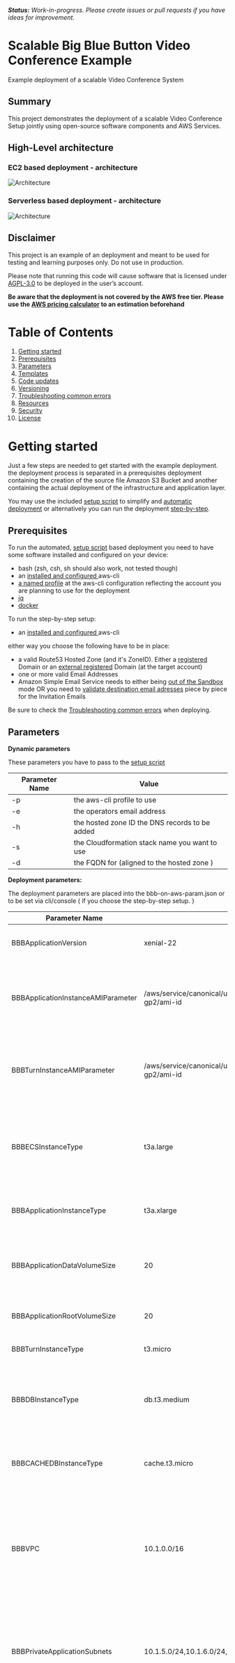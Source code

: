***Status:** Work-in-progress. Please create issues or pull requests if you have ideas for improvement.*

# **Scalable Big Blue Button Video Conference Example**
Example deployment of a scalable Video Conference System

## Summary
This project demonstrates the deployment of a scalable Video Conference Setup jointly using open-source software components and AWS Services. 

## High-Level architecture

### EC2 based deployment - architecture
![Architecture](./documentation/BBBArchitectureDiagramEC2.png)

### Serverless based deployment - architecture
![Architecture](./documentation/BBBArchitectureDiagramServerless.png)

## Disclaimer
This project is an example of an deployment and meant to be used for testing and learning purposes only. Do not use in production.

Please note that running this code will cause software that is licensed under [AGPL-3.0](https://www.gnu.org/licenses/agpl-3.0.de.html) to be deployed in the user’s account.

**Be aware that the deployment is not covered by the AWS free tier. Please use the [AWS pricing calculator](https://calculator.aws/#/estimate) to an estimation beforehand**

# Table of Contents

1. [Getting started](#Getting-started)
2. [Prerequisites](#Prerequisites)
3. [Parameters](#Parameters)
4. [Templates](#Templates)
5. [Code updates](#Code-updates)
6. [Versioning](#Versioning)
7. [Troubleshooting common errors](#Troubleshooting-common-errors)
8. [Resources](#Resources)
9. [Security](#Security)
10. [License](#License)

# Getting started

Just a few steps are needed to get started with the example deployment. 
the deployment process is separated in a prerequisites deployment containing the creation of the source file Amazon S3 Bucket and another containing the actual deployment of the infrastructure and application layer. 

You may use the included [setup script](./setup.sh) to simplify and [automatic deployment](#automatic) or alternatively you can run the deployment [step-by-step](#step-by-step). 

## Prerequisites

To run the automated, [setup script](./setup.sh) based deployment you need to have some software installed and configured on your device: 

- bash (zsh, csh, sh should also work, not tested though)
- an [installed and configured ](https://docs.aws.amazon.com/cli/latest/userguide/cli-chap-install.html) aws-cli
- [a named profile](https://docs.aws.amazon.com/cli/latest/userguide/cli-configure-profiles.html) at the aws-cli configuration reflecting the account you are planning to use for the deployment
- [jq](https://stedolan.github.io/jq/)
- [docker](https://www.docker.com/) 

To run the step-by-step setup: 

- an [installed and configured ](https://docs.aws.amazon.com/cli/latest/userguide/cli-chap-install.html) aws-cli

either way you choose the following have to be in place: 

- a valid Route53 Hosted Zone (and it's ZoneID). Either a [registered](https://docs.aws.amazon.com/Route53/latest/DeveloperGuide/domain-register.html) Domain or an [external registered](https://docs.aws.amazon.com/Route53/latest/DeveloperGuide/migrate-dns-domain-in-use.html) Domain (at the target account)
- one or more valid Email Addresses
- Amazon Simple Email Service needs to either being [out of the Sandbox](https://docs.aws.amazon.com/ses/latest/DeveloperGuide/request-production-access.html) mode OR you need to [validate destination email adresses](https://docs.aws.amazon.com/ses/latest/DeveloperGuide/verify-email-addresses-procedure.html) piece by piece for the Invitation Emails

Be sure to check the [Troubleshooting common errors](#Troubleshooting-common-errors) when deploying. 

## Parameters

**Dynamic parameters**

These parameters you have to pass to the [setup script](./setup.sh) 

| Parameter Name | Value |
| --- | --- | 
| -p | the aws-cli profile to use | 
| -e | the operators email address |
| -h | the hosted zone ID the DNS records to be added | 
| -s | the Cloudformation stack name you want to use |
| -d | the FQDN for (aligned to the hosted zone ) |


**Deployment parameters:**

The deployment parameters are placed into the bbb-on-aws-param.json or to be set via cli/console ( if you choose the step-by-step setup. )

| Parameter Name | Default Value | Description | Comment |
| ---- | ---- | ---- | ---- |
| BBBApplicationVersion | xenial-22 | Big Blue Button Version to be deployed | Refer to the Big Blue Button [documentation](https://docs.bigbluebutton.org/) to check for supported versions. |
| BBBApplicationInstanceAMIParameter | /aws/service/canonical/ubuntu/server/20.04/stable/current/amd64/hvm/ebs-gp2/ami-id | Big Blue Button Application Instance AMI Parameter to be resolved | Refer to the Big Blue Button [documentation](https://docs.bigbluebutton.org/) to check for supported versions of Ubuntu for the application version you set using "BBBApplicationVersion" parameter. |
| BBBTurnInstanceAMIParameter | /aws/service/canonical/ubuntu/server/20.04/stable/current/amd64/hvm/ebs-gp2/ami-id | Big Blue Button Turn Instance AMI Parameter to be resolved | Refer to the Big Blue Button [documentation](https://docs.bigbluebutton.org/) to check for supported versions of Ubuntu for the application version you set using "BBBApplicationVersion" parameter. |
| BBBECSInstanceType| t3a.large| Instance size of the ECS Cluster worker nodes or "fargate" for serverless deployment | EC2 instance sizes should be aligned with the size VCPU and Memory limits of the to be deployed tasks. setting this parameter to fargate will cause a Serverless Setup using AWS Fargate |
| BBBApplicationInstanceType| t3a.xlarge| Instance size of the Big Blue Button Application node(s) | please refer to the Big Blue Button [Documentation](https://docs.bigbluebutton.org/2.2/install.html#minimum-server-requirements) for rightsizing |
| BBBApplicationDataVolumeSize | 20 | the size of the application data volume used for recording buffer |
| BBBApplicationRootVolumeSize | 20 | the size of the application root volume |
| BBBTurnInstanceType| t3.micro| Instance size of the turn server | For right sizing please refer to the Big Blue Button [Documentation](https://docs.bigbluebutton.org/2.2/setup-turn-server.html)
| BBBDBInstanceType| db.t3.medium| Instance size of the Aurora Database Instance or "serverless" for serverless deployment | Heavily related to usage, collect metrics and test. 
| BBBCACHEDBInstanceType| cache.t3.micro| Instance size of the Redis security token and call ID handling | Depends on usage. 
| BBBVPC| 10.1.0.0/16 | The Cidr block or ID for the VPC created during the deployment | we deploy an own VPC for the deployment containing public and private subnets as well nas internet and nat gateways. If an ID is passed over (vpc-*) the deployment will use the existing custom VPC and it's subnets. be sure to add the subnet ids into the parameters as well! 
| BBBPrivateApplicationSubnets| 10.1.5.0/24,10.1.6.0/24,10.1.7.0/24 | The cidr blocks or IDs of subnets within the VPC for the non-public components of the application deployment | count have to be = BBBNumberOfAZs
| BBBPrivateDBSubnets| 10.1.9.0/24,10.1.10.0/24,10.1.11.0/24| The cidr blocks or IDs of subnets within the VPC for the database backend. | count have to be = BBBNumberOfAZs
| BBBPublicApplicationSubnets| 10.1.15.0/24,10.1.16.0/24,10.1.17.0/24| The cidr blocks or IDs of subnets within the VPC for the direct public accessible application components | count have to be = BBBNumberOfAZs
| BBBNumberOfAZs | 3 | Number of AZs to be utilized by the deployment | valid value 1,2 or 3 
| BBBECSMaxInstances| 10| The maximum amount of instances the ECS cluster should scale out to | set a reasonable maximum to prevent cost explosion on unexpected usage
| BBBECSMinInstances| 1| The minimum amount of worker instances at the ECS cluster| 
| BBBECSDesiredInstances| 3| The desired amount of instances of worker instances at the ECS cluster |
| BBBApplicationMaxInstances| 1| The maximum amount of Big Blue Button Application servers | Set depending on the awaited load and planned instance size. | 
| BBBApplicationMinInstances| 1| The minimum amount of Big Blue Button Application servers | As EC2 Autoscaling is currently not aware of ongoing video conferences, i recommend set min=max=desired and not use dynamic here (planned scale out/in) | 
| BBBApplicationDesiredInstances| 1| The desired amount of Big Blue Button Application servers | As EC2 Autoscaling is currently not aware of ongoing video conferences, i recommend set min=max=desired and not use dynamic here (planned scale out/in) | 
| BBBTurnMaxInstances| 1| The maximum amount of Turn Servers to be deployed | at the current state leave it to 1. Multiple Turn servers will need additional configuration on the turnserver
| BBBTurnMinInstances| 1| The minimum amount of Turn Servers to be deployed | at the current state leave it to 1. Multiple Turn servers will need additional configuration on the turnserver
| BBBTurnDesiredInstances| 1| The desired amount of Turn Servers to be deployed | at the current state leave it to 1. Multiple Turn servers will need additional configuration on the turnserver 
| BBBDBEngineVersion| 10.7| Set the Postgres version to be used at the Amazon Aurora setup | please refer to the Amazon Aurora [documentation](https://docs.aws.amazon.com/AmazonRDS/latest/AuroraUserGuide/AuroraPostgreSQL.Updates.20180305.html) for supported versions
| BBBEnvironmentStage| dev | can be set to "dev","stage" or "prod" | currently stage or prod does change the Amazon Aurora Setup to a Multi-AZ Setup and adds a 2nd Nat-Gateway to the deployment. 
| BBBServerlessAuroraMinCapacity | The minimum capacity for the Amazon Aurora Serverless Cluster. | Value has to be >= 2
| BBBServerlessAuroraMaxCapacity | The maximum capacity for the Amazon Aurora Serverless Cluster.
| BBBEnvironmentName| bbbonaws| the name of the environment 
| BBBEnvironmentType| scalable| can be either "scalable" or "single" | scalable for full scalable deployments. Single does leave out the ECS cluster, scalelite inner-application load balancer and Databases and installs Big Blue Button and Greenlight on a single EC2 instance and a turn server instance. 
| BBBgreenlightImage| bigbluebutton/greenlight:v2| greenlight container image to be used 
| BBBScaleliteApiImage| blindsidenetwks/scalelite:v1-api| scalelite api container image to be used
| BBBScaleliteNginxImage| blindsidenetwks/scalelite:v1-nginx| scalelite nginx container image to be used
| BBBScalelitePollerImage| blindsidenetwks/scalelite:v1-poller| scalelite poller container image to be used
| BBBScaleliteImporterImage| blindsidenetwks/scalelite:v1-recording-importer| scalelite recording importer container image to be used
| BBBCacheAZMode| cross-az| Deploy the Redis cluster cross-az or single-az | only cross-az supported atm
| BBBGreenlightMemory| 1024 | memory limit of the Greenlight task 
| BBBGreenlightCPU| 512| vCPU limit of the Greenlight task 
| BBBScaleliteMemory | 2048 | Memory limit for the Scalelite tasks | setting per task for all inheritated containers
| BBBScaleliteCPU | 1024 | vCPU limit for the Scalelite tasks if deployed | setting once per task for all containers
| BBBSesRegion| - | Region of the SES Service to be used | if the setup is planned to be deployed in a Region w/o Amazon SES, choose a proper region here. 
| BBBSESValidated| false | controls if a pre validated SES domain is used | set to true if you setup the SES domain outside of this deployment 
| BBBACMCertArn | - | existing SSL/TLS Certificate ARN for HTTPS | add your Certificate ARN here. e.g. if you imported your own Cert into ACM. 
| BBBFrontendType | Greenlight | choose "Greenlight" for deploying a scalable Greenlight Frontend and "External" to only get the Scalelite API endpoint to be able to connect an externally managed LMS" 

# Deployment

## Automatic

For the automatic deployment just run the included [setup script](./setup.sh) 

Example: 
```
./setup.sh -e johndoe@example.com -p bbb_example -h 1XXX02XXXXBMXXXXXZXXXX -s bbbexample -d bbbexample.example.com
```

The automatic deployment works as follows: 

- The [setup script](./setup.sh) will validate the device prerequisites are met and all needed parameters are set. 
- It will then validate the syntax of the Amazon Cloudformation templates prior to execute any deployment. 
- It's going to deploy the Amazon S3 Bucket needed by the main deployment and read out the Bucket name as well as the name of the Stack deployed. 
- It will copy the needed scripts, config files for application and services as well as nested templates to the the deployed Bucket. 
- The main deployment will be executed. The script will read the content of the  [bbb-on-aws-param.json](./bbb-on-aws-param.json) file and pass it through the stack deployment

# Step-by-step

If you want to attempt the deployment step-by-step via Console or aws-cli please use the following steps: 

- deploy the Source Amazon S3 Bucket for scripts, config files and nested templates

```
aws cloudformation deploy --stack-name bbbexample-sources --profile=bbb_example --template ./templates/bbb-on-aws-buildbuckets.template.yaml
```

- copy the content of the [templates](./templates) abd [scripts](./scripts) into the Source Bucket

````
    aws s3 sync --profile=bbb_example ./templates s3://NAMEOFCREATEDBUCKET
    aws s3 sync --profile=bbb_example ./scripts s3://NAMEOFCREATEDBUCKET
````

- start the deployment using the stackname of the stack deployed beforehand as one of the parameters:

using aws-cli: 
```
aws cloudformation deploy --profile=bbb_example --stack-name bbbexample \
    --capabilities CAPABILITY_NAMED_IAM \
    --parameter-overrides BBBOperatorEMail=johndoe@example.com BBBStackBucketStack=bbbexample-sources BBBDomainName=bbbexample.example.com BBBHostedZone=1XXX02XXXXBMXXXXXZXXXX \
    --template ./bbb-on-aws-master.template.yaml
```

The deployment will take approx 30-45 minutes. 

# Logging into the Big Blue Button: 

When deployment went through you find the Administrator login within [Secretsmanager](https://console.aws.amazon.com/secretsmanager/home#/listSecrets). The password is located at the secret starting with **BBBAdministratorlogin-**
While your login has been set to your selected Operator Email Address the password has been generated for you. 

log into the Frontend using **conference**.example.com 

# Template structure and deployment workflow

The Deployment consists of 2 main templates and 13 nested templates. 

## Main templates

- The deployment of prerequisites via [bbb-on-aws-buildbuckets.template.yaml](./templates/bbb-on-aws-buildbuckets.template.yaml)

    The template deploys the Amazon S3 Bucket containing the scripts used at the turn, application and scalelite deployment as well as the nested templates source files.
---
- The Master Template for the main deployment [bbb-on-aws-master.template.yaml](./bbb-on-aws-master.template.yaml)

    The template initiates the overall deployment of the scaling Big Blue Button example deployment. 
---
## Nested templates

- Providing the Certificate Automation via: [bbb-on-aws-acmcert.template.yaml](./templates/bbb-on-aws-acmcert.template.yaml)

    *This template deploys a custom resource into your AWS Account which provides full automation of requesting and validating Amazon Certificate manager based TLS Certificates. The validation will be done via Route53 DNS records.* 
---
- Dynamically provide the latest AMI to be used with: [bbb-on-aws-amifinder.template.yaml](./templates/bbb-on-aws-amifinder.template.yaml)

    *The template deploys a custom resource into your AWS Account which will access the AWS API to find the ami of the desired non-Amazon Linux Operating System.* 
---
- Setup Email sending via Amazon SES: [bbb-on-aws-ses.template.yaml](./templates/bbb-on-aws-ses.template.yaml)

    *This template deploys a custom resource which fully automates the Amazon SES configuration for sending mails and validating the domains in Amazon SES via Route53 records.*
---
- Building the network infrastructure using: [bbb-on-aws-network.template.yaml](./templates/bbb-on-aws-network.template.yaml)

    *The template deploys a full Amazon VPC with public and private subnets, route tables, internet gateways, nat gateways.* 
---
- Create needed Security Groups: [bbb-on-aws-securitygroups.template.yaml](./templates/bbb-on-aws-securitygroups.template.yaml)

    *This template creates all needed security groups for service exposure as well as application backend communication* 
---
- Provisioning of the Shared Storage: [bbb-on-aws-storage.template.yaml](./templates/bbb-on-aws-storage.template.yaml)

    *This template deploys an Amazon Elastic File System into the setup to provide shared storage for the video conference recordings*
---
- Deploy Amazon Aurora (Postgres): [bbb-on-aws-database.template.yaml](./templates/bbb-on-aws-database.template.yaml)

    *The deployment of Amazon Aurora is needed to provide a database for Greenlight and Scalelite where the video conference schedules, user data and recording information are persistent*
---
- Deploy Amazon Elasticache (Redis): [bbb-on-aws-cachedb.template.yaml](./templates/bbb-on-aws-cachedb.template.yaml)

  *This template deploys an Amazon Elasticache (redis) cluster where security token and conference IDs are located for the call handling via Scalelite*
--- 
- Fire up the ECS Cluster: [bbb-on-aws-ecs.template.yaml](./templates/bbb-on-aws-ecs.template.yaml)

    *The template deploys the ECS cluster and EC2 Autoscaling Group with the Launch Configuration for the Amazon EC2 worker nodes. If the parameter BBBECSInstanceType is set to "fargate" the ECS Cluster will be utilizing AWS Fargate for the tasks and EC2 worker instances as well as Autoscaling Groups will not be created*
---
- Add a turnserver to the stack: [bbb-on-aws-bbbturn.template.yaml](./templates/bbb-on-aws-bbbturn.template.yaml)

    *We need a turn server to handle the video call if the attendees are located behind a restrictive firewall*
---
- Initiate the frontend and inner-application load balancer to the ECS Cluster: [bbb-on-aws-frontendapps.template.yaml](./templates/bbb-on-aws-frontendapps.template.yaml)

  *Greenlight is providing the interface for the Users and the video conference landing page. Scalelite is the inner-application load balancer which provides conference load balancing over multiple big blue button application servers* 
---  
- Setting up the Big Blue Button Application Instance(s): [bbb-on-aws-bbbappscalable.template.yaml](./templates/bbb-on-aws-bbbappscalable.template.yaml) (for single server deployments [bbb-on-aws-bbbappsingle.template.yaml](./templates/bbb-on-aws-bbbappsingle.template.yaml)) 

    *Finally we will deploy the Big Blue Button application instances. Each instance is basically a separate video conference system.*
---

## Custom scripts 

During the deployment the EC2 instances will be bootstrapped using UserData. To orchestrate the turn and Big Blue Button servers we will deploy some custom scripts helping to glue the components of the system

- route53-handler [systemd service](./scripts/route53-handler.service) and [script](./scripts/route53-handler.sh)
    *deployed to the application and turn server instances creates dynamic records in your hosted zone (Route53) on boot/bootstrap of an instance and removes the record from the hosted zone. <br>
    We do not use ElasticIPs or fixed hostnames at the setup to prevent e.g. service quotas. Also we use dynamic hostnames for each bootstrapped instance to prevent e.g. Let's encrypt penalties*
---
- scalelite-handler [systemd service](./scripts/scalelite-handler.service) and [script](./scripts/scalelite-handler.sh)
    *deployed to each application instance adds the instance to scalelite on boot/bootstrap as active video conference instance and evaluates/removes the instance on shutdown" 
---
- turn-handler [systemd service/timer](./scripts/turn-handler.service) and [script](./scripts/turn-handler.sh)
    *the turn-handler the currently active turnserver hostname can be found by the application instances. As we dynamically set hostnames the turn servername might change on scaling or termination events. the turn-handler is started via systemd timer every X seconds*
--- 
- scalelite post [script](./scripts/scalelite_post_publish.rb) and [config](scalelite.yml)
    *the script and config files are added to the Big Blue Button application instances to enable the recordings import into scalelite and Amazon EFS*

## Configuration adjustments (diffs from the defaults)

- Cloudwatch Agent for [application](./scripts/bbb-cwagent.config) and [turn](./scripts/turn-cwagent.config) instances
    *the agent is automatically setup via UserData on bootstrap. To sent valid data to the Amazon Cloudwatch Service a custom agent config is used for application and turn servers* 

## Customizing your Big Blue Button deployment

There are several ways how you can further customize your deployment. Apart from the infrastructure components you can customize using the parameters mentioned earlier at the documentation you can also adjust the bootstrap of the Big Blue Button or Greenlight deployment according to your needs. A good starting point is to take a look at the UserData Section of the nested stack for the application instances like: [bbb-on-aws-bbbappscalable.template.yaml](./templates/bbb-on-aws-bbbappscalable.template.yaml) (for single server deployments [bbb-on-aws-bbbappsingle.template.yaml](./templates/bbb-on-aws-bbbappsingle.template.yaml)) 

Our recommendation is to hook into the bootstrap and alter/extend the Scripts and/or code there. this makes sure your customization will be persistent for all of your deployments and also if you decide to scale-out the application servers. Basically the [customization section of the Big Blue Button documentation](https://docs.bigbluebutton.org/2.2/customize.html) does content all steps you need. 

When it comes to Greenlight there is also a part at the [official documentation](https://docs.bigbluebutton.org/greenlight/gl-customize.html) covering this. As we do use the containerized version of the Greenlight deployment at the scalable option the best way to approach it is to customize and extend the related Greenlight container, push it into your private container registy. [Amazon ECR](https://aws.amazon.com/ecr/) or any docker compatible registry of your choise. And continue with your customized container image setting the related parameter. 

### Integrating with Learning Management Systems

Integrating the Big Blue Button Setup into a LMS is possible. As example to integrate with Moodle a few steps need to be taken

- Use the parameter "BBBFrontendType" and set it to "External"
- Follow the instructions to setup the [BBB Plugin](https://moodle.org/plugins/mod_bigbluebuttonbn) into Moodle
- the Big Blue Button Server URL should reflect your Scalelite ALB endpoint like https://scalelite.example.com 
- to get the needed Big Blue Button Shared Secret visit the AWS Secrets Manager and look for the secret called "BBBLoadbalancerSecret". Look into the "basekeyvalue" key. that's whaat you need to add to the addon setup. 

Important, with the scalable setup used with Scalelite recordings of sessions are transferred to the central Shared Storage at Amazon EFS. Your LMS setup should either mount the volume or you need to change that strategy. Please read through the Amazon EFS documentation to get the needed access and prerequisites setup we're using AccessPoints and IAM support to grant least privileges and secure access. You might want to adjust the template to your needs (Roles added for access as an example). 

# Code updates

to update an already deployed stack just pull the current version of the IaC code repository. Afterwards you can start the upgrade process the same way as you would do the initial setup. 

# Versioning

We're using the [Semantic Versioning](https://semver.org/) for this repo. Each major release will be tagged and can be pulled seperately. 
Be sure NOT to use the main branch if you want to be sure not pulling potential huge changes to the infrastrucutre unintentionally. Use the branches regarding to the major Version you want to stick to. 

---
# Troubleshooting common errors

- Failed to create: [BBBTurnAutoScaling] Issue: 

    One of the most common errors is, that the Hosted Zone metioned at the Prerequisites is not setup properly or you're at the state of DNS delay. Use the following commands on your command line to evaluate if your DNS Setup is working: 

    ```nslookup thedomain.setupashosted.zone```

    This should reply with some basic domain information like assigned DNS Servers. If you get a domain not found error wait a bit if you're sure you followed the docomentation above ( [registered](https://docs.aws.amazon.com/Route53/latest/DeveloperGuide/domain-register.html) Domain or an [external registered](https://docs.aws.amazon.com/Route53/latest/DeveloperGuide/migrate-dns-domain-in-use.html) Domain (at the target account) ) and try like 10min later. If still no results, check your hosted zone and DNS setup. 
    If you use an external Registar (and did not buy a domain using Route53) make sure you registered the Route53 DNS Servers with the Domain as mentioned at the related [documentation](https://docs.aws.amazon.com/Route53/latest/DeveloperGuide/migrate-dns-domain-in-use.html). 
    
    You do need an own domain to deploy in any case. you cannot mock it using bbb.example.com or any invalid setup here. 

- Failed to create: [BBBECSCapacityProvider] Issue: 
    
    There are some cases where the needed Service Role is non-existent at the target account. 
    Solution: Create the missing Service Role manually using the following aws-cli command:

    ```aws iam create-service-linked-role --aws-service-name ecs.amazonaws.com```

---
# Resources

- AWS Services
    - [Amazon Cloudformation](https://aws.amazon.com/cloudformation/)
    - [Amazon EC2](https://aws.amazon.com/ec2/)
    - [Amazon ECS](https://aws.amazon.com/ecs/)
    - [AWS Fargate](https://aws.amazon.com/fargate/)
    - [Amazon Aurora](https://aws.amazon.com/rds/aurora/)
    - [Amazon Elasicache](https://aws.amazon.com/elasticache/)
    - [AWS Systems Manager](https://aws.amazon.com/systems-manager/)
    - [AWS Secrets Manager](https://aws.amazon.com/secrets-manager/)
    - [AWS Certificate Manager](https://aws.amazon.com/certificate-manager/)
    - [Amazon Cloudwatch](https://aws.amazon.com/cloudwatch/)
    - [Amazon Route53](https://aws.amazon.com/route53/)
    - [Elastic Load Balancing](https://aws.amazon.com/elasticloadbalancing/)
    - [AWS Auto Scaling](https://aws.amazon.com/autoscaling/)
    - [Amazon EC2 Auto Scaling](https://aws.amazon.com/ec2/autoscaling/)
    - [Amazon Virtual Private Cloud](https://aws.amazon.com/vpc/)
    - [Amazon Elastic File Service](https://aws.amazon.com/efs/)
    - [Amazon Simple Email Service](https://aws.amazon.com/ses/)
    - [Amazon S3](https://aws.amazon.com/s3/)

- Open Source Projects
    - [Big Blue Button](https://github.com/bigbluebutton/bigbluebutton)
    - [Greenlight](https://github.com/bigbluebutton/greenlight)
    - [Scalelite](https://github.com/blindsidenetworks/scalelite)
    - [Coturn](https://github.com/coturn/coturn)
    - [cfn-ses-provider](https://github.com/binxio/cfn-ses-provider)
    - [cli53](https://github.com/barnybug/cli53)

# Security

See [CONTRIBUTING](CONTRIBUTING.md#security-issue-notifications) for more information.

# License

This Example is licensed under the MIT-0 License. See the LICENSE file.

## 3rd party Licensing

Please be aware of the deviating licenses of the deployed open-source software components. 

- Big Blue Button: [GNU Lesser General Public License v3.0](https://github.com/bigbluebutton/bigbluebutton/blob/develop/LICENSE)
- Greenlight: [GNU Lesser General Public License v3.0](https://github.com/bigbluebutton/greenlight/blob/master/LICENSE)
- Scalelite: [GNU Affero General Public License v3.0](https://github.com/blindsidenetworks/scalelite/blob/master/LICENSE)
- cli53: [MIT License](https://github.com/barnybug/cli53/blob/master/LICENSE)
- Coturn: [New BSD License](https://github.com/coturn/coturn/blob/master/LICENSE)
- cfn-ses-provider - [Apache-2.0 License](https://github.com/binxio/cfn-ses-provider/blob/master/LICENSE)

Please note that running this code will cause software that is licensed under [AGPL-3.0](https://www.gnu.org/licenses/agpl-3.0.de.html) to be deployed in the user’s account.